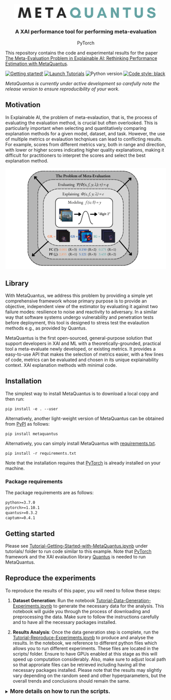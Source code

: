 <p align="center">
  <img width="450" src="https://github.com/annahedstroem/MetaQuantus/blob/main/logo.png?raw=true">
</p>
<!--<h1 align="center"><b>MetaQuantus</b></h1>-->
<h3 align="center"><b>A XAI performance tool for performing meta-evaluation</b></h3>
<p align="center">
  PyTorch
  
  This repository contains the code and experimental results for the paper [The Meta-Evaluation Problem in Explainable AI: Rethinking Performance Estimation with MetaQuantus](anonymous). 

[![Getting started!](https://colab.research.google.com/assets/colab-badge.svg)](anonymous)
[![Launch Tutorials](https://mybinder.org/badge_logo.svg)](anonymous)
![Python version](https://img.shields.io/badge/python-3.7%20%7C%203.8%20%7C%203.9-blue.svg)
[![Code style: black](https://img.shields.io/badge/code%20style-black-000000.svg)](https://github.com/psf/black)
<!--[![Python package](https://github.com/understandable-machine-intelligence-lab/Quantus/actions/workflows/python-package.yml/badge.svg)](https://github.com/understandable-machine-intelligence-lab/Quantus/actions/workflows/python-package.yml)-->
<!--[![PyPI version](https://badge.fury.io/py/metaquantus.svg)](https://badge.fury.io/py/metaquantus)-->

_MetaQuantus is currently under active development so carefully note the release version to ensure reproducibility of your work._

## Motivation

In Explainable AI, the problem of meta-evalaution, that is, the process of evaluating the evaluation method, is crucial but often overlooked. This is particularly important when selecting and quantitatively comparing explanation methods for a given model, dataset, and task. However, the use of multiple metrics or evalaution techqniues can lead to conflicting results. For example, scores from different metrics vary, both in range and direction, with lower or higher scores indicating higher quality explanations, making it difficult for practitioners to interpret the scores and select the best explanation method. 

</p>
<p align="center">
  <img width="600" src="https://github.com/annahedstroem/MetaQuantus/blob/main/fig1-cmnist.png?raw=true">
</p>

## Library

With MetaQuantus, we address this problem by providing a simple yet comprehensive framework whose primary purpose is to provide an objective, independent view of the estimator by evaluating it against two failure modes: resilience to noise and reactivity to adversary. In a similar way that software systems undergo vulnerability and penetration tests before deployment, this tool is designed to stress test the evalaution methods e.g., as provided by Quantus.

MetaQuantus is the first open-sourced, general-purpose solution that support developers in XAI and ML with a theoretically-grounded, practical tool a meta-evaluate newly developed, or existing metrics. It provides a easy-to-use API that makes the selection of metrics easier, with a few lines of code, metrics can be evaluated and chosen in its unique explainability context. XAI explanation methods with minimal code.

## Installation

The simplest way to install MetaQuantus is to download a local copy and then run:

```setup
pip install -e . --user 
```

Alternatively, another light-weight version of MetaQuantus can be obtained from [PyPI](https://pypi.org/project/metaquantus/) as follows:

```setup
pip install metaquantus
```

Alternatively, you can simply install MetaQuantus with [requirements.txt](https://github.com/understandable-machine-intelligence-lab/Quantus/blob/main/requirements.txt).

```setup
pip install -r requirements.txt
```

Note that the installation requires that [PyTorch](https://pytorch.org/) is already installed on your machine.

### Package requirements

The package requirements are as follows:
```
python>=3.7.0
pytorch>=1.10.1
quantus>=0.3.2
captum>=0.4.1
```

## Getting started

Please see [
Tutorial-Getting-Started-with-MetaQuantus.ipynb](anonymous) under tutorials/ folder to run code similar to this example. Note that [PyTorch](https://pytorch.org/) framework and the XAI evalaution library [Quantus](https://github.com/understandable-machine-intelligence-lab/Quantus) is needed to run MetaQuantus. 

## Reproduce the experiments

To reproduce the results of this paper, you will need to follow these steps:

1. **Dataset Generation**: Run the notebook [
Tutorial-Data-Generation-Experiments.ipynb](anonymous) to generate the necessary data for the analysis. This notebook will guide you through the process of downloading and preprocessing the data. Make sure to follow the instructions carefully and to have all the necessary packages installed.

2. **Results Analysis**: Once the data generation step is complete, run the [Tutorial-Reproduce-Experiments.ipynb](anonymous) to produce and analyse the results. In the notebook, we reference to different python files which allows you to run different experiments. These files are located in the scripts/ folder. Ensure to have GPUs enabled at this stage as this will speed up computation considerably. Also, make sure to adjust local path so that approriate files can be retrieved including having all the necessary packages installed. Please note that the results may slightly vary depending on the random seed and other hyperparameters, but the overall trends and conclusions should remain the same.

<details>
<summary><b><big>More details on how to run the scripts.</big></b></summary>

In the second step, you have to run the python scripts for the respective experiment as listed below (it is also referenced in the notebook). Feel free to change the hyperparameters if you want to run similar experiments on other explanation methods, datasets or models. 

**Test**: Run a simple test that meta-evaluation work.
```bash
python3 run_test.py --dataset=ImageNet --K=3 --iters=2
```

**Application**: Run the benchmarking experiments (also used for category convergence analysis).
```bash
python3 run_benchmarking.py --dataset=MNIST --fname=f --K=5 --iters=3
python3 run_benchmarking.py --dataset=fMNIST --fname=f --K=5 --iters=3
python3 run_benchmarking.py --dataset=cMNIST --fname=f --K=5 --iters=3
```

**Application**: Run hyperparameter optimisation experiment.
```bash
python3 run_hp.py --dataset=MNIST --K=3 --iters=2
python3 run_hp.py --dataset=ImageNet --K=3 --iters=2
```

**Experiment**: Run the faithfulness ranking disagreement exercise.
```bash
python3 run_ranking.py --dataset=cMNIST --fname=f --K=5 --iters=3 --category=Faithfulness
```

**Sanity-Check**: Run sanity-checking exercise: L dependency.
```bash
python3 run_l_dependency.py --dataset=MNIST --K=5 --iters=3
python3 run_l_dependency.py --dataset=fMNIST --K=5 --iters=3
python3 run_l_dependency.py --dataset=cMNIST --K=5 --iters=3
```

**Sanity-Check**: Run sanity-checking exercise: adversarial estimators.
```bash
python3 run_hp.py --dataset=MNIST --K=3 --iters=2
python3 run_sanity_checks.py --dataset=ImageNet --K=3 --iters=2
```

</details>

